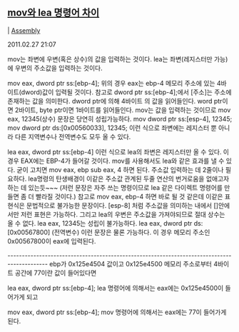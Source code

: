 ## [mov와 lea 명령어 차이](https://debugjung.tistory.com/entry/어셈-명령어-mov와-lea-차이)

| [Assembly](https://debugjung.tistory.com/category/Assembly)

2011.02.27 21:07

mov는 좌변에 우변(혹은 상수)의 값을 입력하는 것이다.
lea는 좌변(레지스터만 가능)에 우변의 주소값을 입력하는 것이다.

mov eax, dword ptr ss:[ebp-4];
위의 경우 eax는 ebp-4 메모리 주소에 있는 4바이트(dword)값이 입력될 것이다.
참고로 dword ptr ss:[ebp-4];에서 [주소]는 주소에 존재하는 값을 의미한다.
dword ptr에 의해 4바이트 의 값을 읽어들인다.
word ptr이면 2바이트, byte ptr이면 1바이트를 읽어들인다.
mov는 값을 입력하는 것이므로 mov eax, 12345(상수) 문장은 당연히 성립가능하다.
mov dword ptr ss:[esp-4], 12345;
mov dword ptr ds:[0x00560033], 12345;
이런 식으로 좌변에는 레지스터 뿐 아니라 다른 지역변수나 전역변수도 모두 올 수 있다.


lea eax, dword ptr ss:[ebp-4]
이런 식으로 lea의 좌변은 레지스터만 올 수 있다.
이경우 EAX에는 EBP-4가 들어갈 것이다.
mov를 사용해서도 lea와 같은 효과를 낼 수 있다.
굳이 고치면
mov eax, ebp
sub eax, 4
하면 된다. 주소값 입력하는 데 2줄이나 필요하다.
lea명령의 탄생배경이 이같은 주소값 관계된 두줄 연산의 번거로움을 없애고자 하는 데 있는듯~~~
(저런 문장은 자주 쓰는 명령이므로 lea 같은 다이렉트 명령어를 만들면 좀 더 빨라질 것이다.)
참고로 mov eax, ebp-4 하면 바로 될 것 같은데 이같은 표현식은 문법적으로 불가능한 문장이다.
[esp-8] 처럼 주소값을 의미하는 내에서 []안에서만 저런 표현은 가능하다.
그리고 lea의 우변은 주소값을 가져야되므로 절대 상수는 올 수 없다.
lea eax, 12345는 성립이 불가능하다.
lea eax, dword ptr ds:[0x00567800] (전역변수) 이런 문장은 물론 가능하다.
이 경우 메모리 주소인 0x00567800이 eax에 입력된다.


\--------------------------------------------------------------------------------------------
ebp가 0x125e4504 값이고 0x125e4500 메모리 주소로부터 4바이트 공간에 77이란 값이 들어있다면

lea eax, dword ptr ss:[ebp-4];
lea 명령어에 의해서는 eax에는 0x125e4500이 들어가게 되고

mov eax, dword ptr ss:[ebp-4];
mov 명령어에 의해서는 eax에는 77이 들어가게 된다.